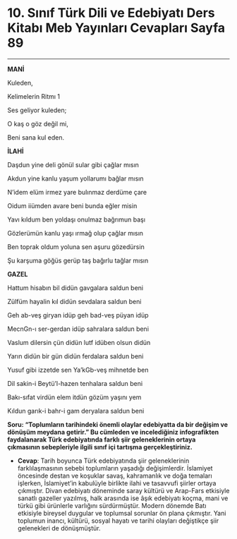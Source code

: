 # 10. Sınıf Türk Dili ve Edebiyatı Ders Kitabı Meb Yayınları Cevapları Sayfa 89

---

**MANİ**

Kuleden,

 Kelimelerin Ritmı 1

 Ses geliyor kuleden;

 O kaş o göz değil mi,

 Beni sana kul eden.

**İLAHİ**

Daşdun yine deli gönül sular gibi çağlar mısın

 Akdun yine kanlu yaşum yollarumı bağlar mısın

N’idem elüm irmez yare bulınmaz derdüme çare

 Oidum iiümden avare beni bunda eğler misin

Yavı kıldum ben yoldaşı onulmaz bağrımun başı

 Gözlerümün kanlu yaşı ırmağ olup çağlar mısın

Ben toprak oldum yoluna sen aşuru gözedürsin

 Şu karşuma göğüs gerüp taş bağırlu tağlar mısın

**GAZEL**

Hattum hisabın bil didün gavgalara saldun beni

 Zülfüm hayalin kıl didün sevdalara saldun beni

Geh ab-veş giryan idüp geh bad-veş püyan idüp

 MecnGn-ı ser-gerdan idüp sahralara saldun beni

Vaslum dilersin çün didün lutf idüben olsun didün

 Yarın didün bir gün didün ferdalara saldun beni

Yusuf gibi izzetde sen Ya’kGb-veş mihnetde ben

 Dil sakin-i Beytü’l-hazen tenhalara saldun beni

Bakı-sıfat virdün elem itdün gözüm yaşını yem

 Kıldun garık-i bahr-i gam deryalara saldun beni

**Soru: “Toplumların tarihindeki önemli olaylar edebiyatta da bir değişim ve dönüşüm meydana getirir.” Bu cümleden ve incelediğiniz infografikten faydalanarak Türk edebiyatında farklı şiir geleneklerinin ortaya çıkmasının sebepleriyle ilgili sınıf içi tartışma gerçekleştiriniz.**

-   **Cevap**: Tarih boyunca Türk edebiyatında şiir geleneklerinin farklılaşmasının sebebi toplumların yaşadığı değişimlerdir. İslamiyet öncesinde destan ve koşuklar savaş, kahramanlık ve doğa temaları işlerken, İslamiyet’in kabulüyle birlikte ilahi ve tasavvufi şiirler ortaya çıkmıştır. Divan edebiyatı döneminde saray kültürü ve Arap-Fars etkisiyle sanatlı gazeller yazılmış, halk arasında ise âşık edebiyatı koçma, mani ve türkü gibi ürünlerle varlığını sürdürmüştür. Modern dönemde Batı etkisiyle bireysel duygular ve toplumsal sorunlar ön plana çıkmıştır. Yani toplumun inancı, kültürü, sosyal hayatı ve tarihi olayları değiştikçe şiir gelenekleri de dönüşmüştür.